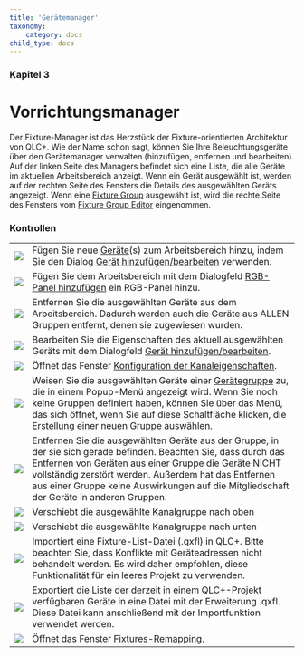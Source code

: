```yaml
---
title: 'Gerätemanager'
taxonomy:
    category: docs
child_type: docs
---
```


### Kapitel 3

# Vorrichtungsmanager
Der Fixture-Manager ist das Herzstück der Fixture-orientierten Architektur von QLC+. Wie der Name schon sagt, können Sie Ihre Beleuchtungsgeräte über den Gerätemanager verwalten (hinzufügen, entfernen und bearbeiten). Auf der linken Seite des Managers befindet sich eine Liste, die alle Geräte im aktuellen Arbeitsbereich anzeigt. Wenn ein Gerät ausgewählt ist, werden auf der rechten Seite des Fensters die Details des ausgewählten Geräts angezeigt. Wenn eine [Fixture Group](/basics/glossary-and-concepts#fixture-gruppierung) ausgewählt ist, wird die rechte Seite des Fensters vom [Fixture Group Editor](/fixture-manager/fixture-group-editor) eingenommen.

### Kontrollen

|     |     |
| --- | --- |
| ![](/basics/edit_add.png) | Fügen Sie neue [Geräte](/basics/glossary-and-concepts#fixtures)(s) zum Arbeitsbereich hinzu, indem Sie den Dialog [Gerät hinzufügen/bearbeiten](/fixture-manager/add-edit-fixtures) verwenden. |
| ![](/basics/rgbpanel.png) | Fügen Sie dem Arbeitsbereich mit dem Dialogfeld [RGB-Panel hinzufügen](add-rgb-panel) ein RGB-Panel hinzu. |
| ![](/basics/edit_remove.png) | Entfernen Sie die ausgewählten Geräte aus dem Arbeitsbereich. Dadurch werden auch die Geräte aus ALLEN Gruppen entfernt, denen sie zugewiesen wurden. |
| ![](/basics/configure.png) | Bearbeiten Sie die Eigenschaften des aktuell ausgewählten Geräts mit dem Dialogfeld [Gerät hinzufügen/bearbeiten](/fixture-manager/add-edit-fixtures). |
| ![](/basics/fade.png) | Öffnet das Fenster [Konfiguration der Kanaleigenschaften](/fixture-manager/channel-properties). |
| ![](/basics/group.png) | Weisen Sie die ausgewählten Geräte einer [Gerätegruppe](/basics/glossary-and-concepts#fixture-gruppierung) zu, die in einem Popup-Menü angezeigt wird. Wenn Sie noch keine Gruppen definiert haben, können Sie über das Menü, das sich öffnet, wenn Sie auf diese Schaltfläche klicken, die Erstellung einer neuen Gruppe auswählen. |
| ![](/basics/ungroup.png) | Entfernen Sie die ausgewählten Geräte aus der Gruppe, in der sie sich gerade befinden. Beachten Sie, dass durch das Entfernen von Geräten aus einer Gruppe die Geräte NICHT vollständig zerstört werden. Außerdem hat das Entfernen aus einer Gruppe keine Auswirkungen auf die Mitgliedschaft der Geräte in anderen Gruppen. |
| ![](/basics/up.png) | Verschiebt die ausgewählte Kanalgruppe nach oben |
| ![](/basics/down.png) | Verschiebt die ausgewählte Kanalgruppe nach unten |
| ![](/basics/fileimport.png) | Importiert eine Fixture-List-Datei (.qxfl) in QLC+. Bitte beachten Sie, dass Konflikte mit Geräteadressen nicht behandelt werden. Es wird daher empfohlen, diese Funktionalität für ein leeres Projekt zu verwenden. |
| ![](/basics/fileexport.png) | Exportiert die Liste der derzeit in einem QLC+-Projekt verfügbaren Geräte in eine Datei mit der Erweiterung .qxfl. Diese Datei kann anschließend mit der Importfunktion verwendet werden. |
| ![](/basics/remap.png) | Öffnet das Fenster [Fixtures-Remapping](/fixture-manager/fixture-remapping). |